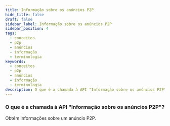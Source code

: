 ```yaml
---
title: Informação sobre os anúncios P2P
hide_title: false
draft: false
sidebar_label: Informação sobre os anúncios P2P
sidebar_position: 4
tags:
  - conceitos
  - p2p
  - anúncios
  - informação
  - terminologia
keywords:
  - conceitos
  - p2p
  - anúncios
  - informação
  - terminologia
description: O que é a chamada à API "Informação sobre os anúncios P2P"?
---
```


### O que é a chamada à API "Informação sobre os anúncios P2P"?

Obtém informações sobre um anúncio P2P.
